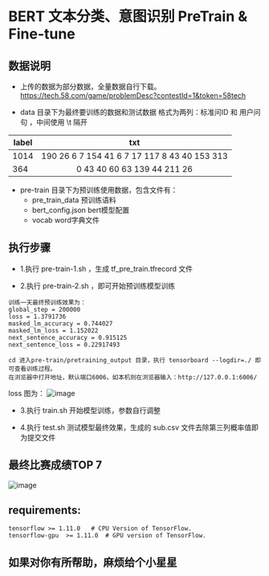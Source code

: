 #  BERT   文本分类、意图识别 PreTrain & Fine-tune

## 数据说明
- 上传的数据为部分数据，全量数据自行下载。 https://tech.58.com/game/problemDesc?contestId=1&token=58tech

- data 目录下为最终要训练的数据和测试数据
格式为两列：标准问ID 和 用户问句 ，中间使用 \t 隔开

label      | txt 
---------- | :-------------:
1014       | 190 26 6 7 154 41 6 7 17 117 8 43 40 153 313
364        | 0 43 40 60 63 139 44 211 26


- pre-train 目录下为预训练使用数据，包含文件有：
  - pre_train_data        预训练语料
  - bert_config.json      bert模型配置
  - vocab                 word字典文件


## 执行步骤
- 1.执行 pre-train-1.sh ，生成 tf_pre_train.tfrecord 文件

- 2.执行 pre-train-2.sh ，即可开始预训练模型训练

```
训练一天最终预训练效果为：
global_step = 200000
loss = 1.3791736
masked_lm_accuracy = 0.744027
masked_lm_loss = 1.152022
next_sentence_accuracy = 0.915125
next_sentence_loss = 0.22917493
```

```
cd 进入pre-train/pretraining_output 目录，执行 tensorboard --logdir=./ 即可查看训练过程。
在浏览器中打开地址，默认端口6006，如本机则在浏览器输入：http://127.0.0.1:6006/
```
loss 图为：
![image](https://github.com/syzong/images/blob/master/58_pre_train_loss.png)


- 3.执行 train.sh 开始模型训练，参数自行调整

- 4.执行 test.sh 测试模型最终效果，生成的 sub.csv 文件去除第三列概率值即为提交文件

## 最终比赛成绩TOP 7
![image](https://github.com/syzong/images/blob/master/58-scoreB.png)


## requirements:
```
tensorflow >= 1.11.0   # CPU Version of TensorFlow.
tensorflow-gpu  >= 1.11.0  # GPU version of TensorFlow.
```

## 如果对你有所帮助，麻烦给个小星星
